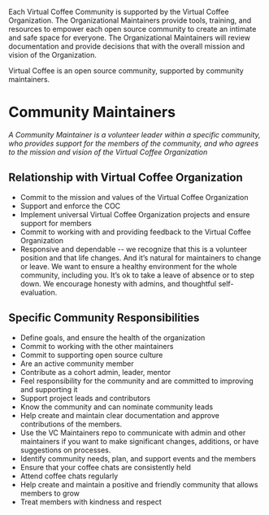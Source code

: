 Each Virtual Coffee Community is supported by the Virtual Coffee Organization. The Organizational Maintainers provide tools, training, and resources to empower each open source community to create an intimate and safe space for everyone. The Organizational Maintainers will review documentation and provide decisions that with the overall mission and vision of the Organization.

Virtual Coffee is an open source community, supported by community maintainers.

# Community Maintainers

_A Community Maintainer is a volunteer leader within a specific community, who provides support for the members of the community, and who agrees to the mission and vision of the Virtual Coffee Organization_

## Relationship with Virtual Coffee Organization

- Commit to the mission and values of the Virtual Coffee Organization
- Support and enforce the COC
- Implement universal Virtual Coffee Organization projects and ensure support for members
- Commit to working with and providing feedback to the Virtual Coffee Organization
- Responsive and dependable -- we recognize that this is a volunteer position and that life changes. And it’s natural for maintainers to change or leave. We want to ensure a healthy environment for the whole community, including you. It’s ok to take a leave of absence or to step down. We encourage honesty with admins, and thoughtful self-evaluation.

## Specific Community Responsibilities

- Define goals, and ensure the health of the organization
- Commit to working with the other maintainers
- Commit to supporting open source culture
- Are an active community member
- Contribute as a cohort admin, leader, mentor
- Feel responsibility for the community and are committed to improving and supporting it
- Support project leads and contributors
- Know the community and can nominate community leads
- Help create and maintain clear documentation and approve contributions of the members.
- Use the VC Maintainers repo to communicate with admin and other maintainers if you want to make significant changes, additions, or have suggestions on processes.
- Identify community needs, plan, and support events and the members
- Ensure that your coffee chats are consistently held
- Attend coffee chats regularly
- Help create and maintain a positive and friendly community that allows members to grow
- Treat members with kindness and respect
